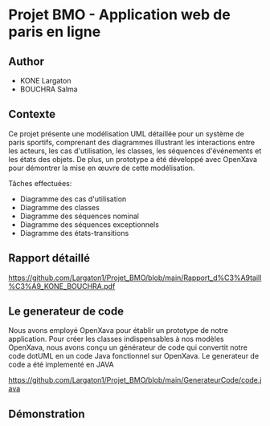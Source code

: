 # Projet BMO - Application  web de paris en ligne

## Author
- KONE Largaton
- BOUCHRA Salma

## Contexte
Ce projet présente une modélisation UML détaillée pour un système de paris sportifs, comprenant des diagrammes illustrant les interactions entre les acteurs, les cas d'utilisation, les classes, les séquences d'événements et les états des objets. De plus, un prototype a été développé avec OpenXava pour démontrer la mise en œuvre de cette modélisation.

Tâches effectuées:
- Diagramme des cas d'utilisation
- Diagramme des classes
- Diagramme des séquences nominal
- Diagramme des séquences exceptionnels
- Diagramme des états-transitions

## Rapport détaillé

https://github.com/Largaton1/Projet_BMO/blob/main/Rapport_d%C3%A9taill%C3%A9_KONE_BOUCHRA.pdf

## Le generateur de code

Nous avons employé OpenXava pour établir un prototype de notre application. Pour créer les classes indispensables à nos modèles OpenXava, nous avons conçu un générateur de code qui convertit notre code dotUML en un code Java fonctionnel sur OpenXava.
Le generateur de code a été implementé en JAVA

https://github.com/Largaton1/Projet_BMO/blob/main/GenerateurCode/code.java

## Démonstration 



